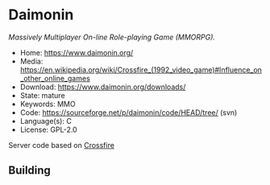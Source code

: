 # Daimonin

_Massively Multiplayer On-line Role-playing Game (MMORPG)._

- Home: https://www.daimonin.org/
- Media: <https://en.wikipedia.org/wiki/Crossfire_(1992_video_game)#Influence_on_other_online_games>
- Download: https://www.daimonin.org/downloads/
- State: mature
- Keywords: MMO
- Code: https://sourceforge.net/p/daimonin/code/HEAD/tree/ (svn)
- Language(s): C
- License: GPL-2.0

Server code based on [Crossfire](crossfire.md)

## Building

